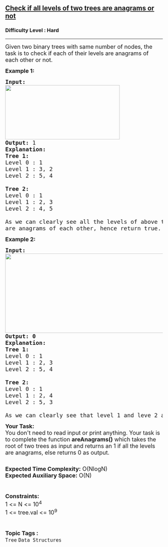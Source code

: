 <h2><a href="https://practice.geeksforgeeks.org/problems/check-if-all-levels-of-two-trees-are-anagrams-or-not/1?page=4&difficulty[]=2&status[]=unsolved&sortBy=submissions">Check if all levels of two trees are anagrams or not</a></h2><h3>Difficulty Level : Hard</h3><hr><div class="problems_problem_content__Xm_eO"><p><span style="font-size:18px">Given two binary trees with same number of nodes, the task is&nbsp;to check if each of their levels are anagrams of each other or not.&nbsp;</span></p>

<p><span style="font-size:18px"><strong>Example 1:</strong></span></p>

<pre><span style="font-size:18px"><strong>Input:</strong>
<img alt="" src="https://media.geeksforgeeks.org/img-practice/abc-1649622345.gif" style="height:173px; width:366px">
<strong>Output: </strong>1
<strong>Explanation:</strong> 
<strong>Tree 1:</strong>
Level 0 : 1
Level 1 : 3, 2
Level 2 : 5, 4

<strong>Tree 2:</strong>
Level 0 : 1
Level 1 : 2, 3
Level 2 : 4, 5

As we can clearly see all the levels of above two binary trees 
are anagrams of each other, hence return true.
</span></pre>

<p><span style="font-size:18px"><strong>Example 2:</strong></span></p>

<pre><span style="font-size:18px"><strong>Input:
<img alt="" src="https://media.geeksforgeeks.org/wp-content/uploads/20221119111710/WhatsAppImage20221119at111602AM.jpeg" style="height:253px; width:573px">
Output: 0</strong>
<strong>Explanation:</strong> 
<strong>Tree 1:
</strong>Level 0 : 1
Level 1 : 2, 3 
Level 2 : 5, 4 

<strong>Tree 2:</strong> 
Level 0 : 1 
Level 1 : 2, 4 
Level 2 : 5, 3 

As we can clearly see that level 1 and leve 2 are not anagrams of each other, hence return false.</span>
</pre>

<p><span style="font-size:18px"><strong>Your Task:&nbsp;&nbsp;</strong><br>
You don't need to read input or print anything. Your task is to complete the function <strong>areAnagrams</strong><strong>()</strong>&nbsp;which takes the root of two trees as input&nbsp;and returns an 1 if all the levels are anagrams, else returns 0&nbsp;as output.</span><br>
&nbsp;</p>

<p><span style="font-size:18px"><strong>Expected Time Complexity:</strong> O(NlogN)<br>
<strong>Expected Auxiliary Space:</strong> O(N)</span></p>

<p>&nbsp;</p>

<p><span style="font-size:18px"><strong>Constraints:</strong><br>
1 &lt;= N &lt;= 10<sup>4</sup><br>
1 &lt;= tree.val &lt;= 10<sup>9</sup></span></p>
</div><br><p><span style=font-size:18px><strong>Topic Tags : </strong><br><code>Tree</code>&nbsp;<code>Data Structures</code>&nbsp;